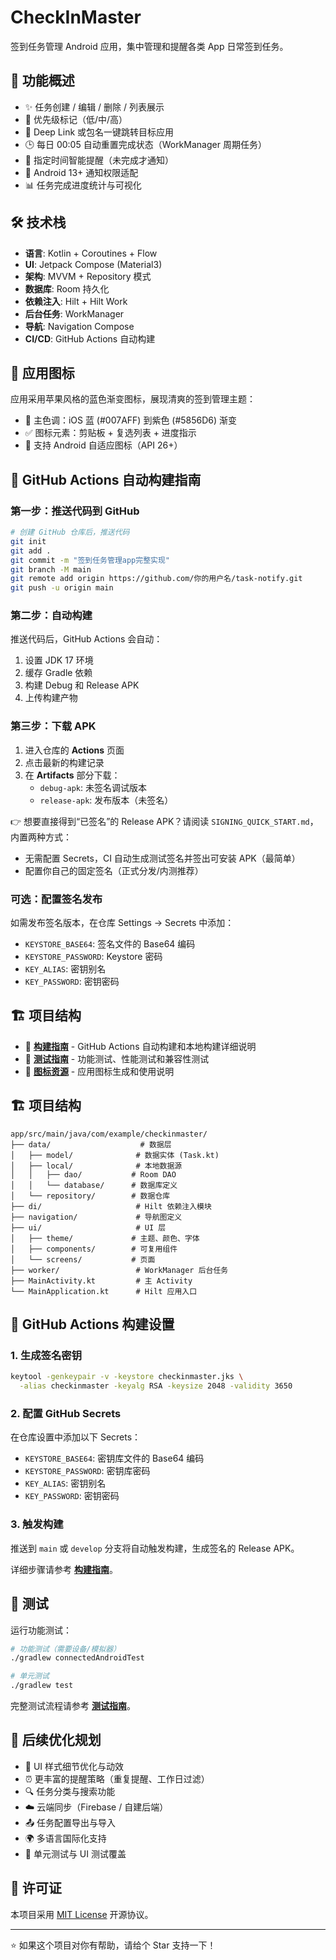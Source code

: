 # CheckInMaster

签到任务管理 Android 应用，集中管理和提醒各类 App 日常签到任务。

## 🎯 功能概述
- ✨ 任务创建 / 编辑 / 删除 / 列表展示
- 🎨 优先级标记（低/中/高）
- 🔗 Deep Link 或包名一键跳转目标应用
- 🕒 每日 00:05 自动重置完成状态（WorkManager 周期任务）
- 🔔 指定时间智能提醒（未完成才通知）
- 📱 Android 13+ 通知权限适配
- 📊 任务完成进度统计与可视化

## 🛠️ 技术栈
- **语言**: Kotlin + Coroutines + Flow
- **UI**: Jetpack Compose (Material3)
- **架构**: MVVM + Repository 模式
- **数据库**: Room 持久化
- **依赖注入**: Hilt + Hilt Work
- **后台任务**: WorkManager
- **导航**: Navigation Compose
- **CI/CD**: GitHub Actions 自动构建

## 📱 应用图标
应用采用苹果风格的蓝色渐变图标，展现清爽的签到管理主题：
- 🎨 主色调：iOS 蓝 (#007AFF) 到紫色 (#5856D6) 渐变
- ✅ 图标元素：剪贴板 + 复选列表 + 进度指示
- 🔄 支持 Android 自适应图标（API 26+）

## 🚀 GitHub Actions 自动构建指南

### 第一步：推送代码到 GitHub
```bash
# 创建 GitHub 仓库后，推送代码
git init
git add .
git commit -m "签到任务管理app完整实现"
git branch -M main
git remote add origin https://github.com/你的用户名/task-notify.git
git push -u origin main
```

### 第二步：自动构建
推送代码后，GitHub Actions 会自动：
1. 设置 JDK 17 环境
2. 缓存 Gradle 依赖
3. 构建 Debug 和 Release APK
4. 上传构建产物

### 第三步：下载 APK
1. 进入仓库的 **Actions** 页面
2. 点击最新的构建记录
3. 在 **Artifacts** 部分下载：
   - `debug-apk`: 未签名调试版本
   - `release-apk`: 发布版本（未签名）

👉 想要直接得到“已签名”的 Release APK？请阅读 `SIGNING_QUICK_START.md`，内置两种方式：
- 无需配置 Secrets，CI 自动生成测试签名并签出可安装 APK（最简单）
- 配置你自己的固定签名（正式分发/内测推荐）

### 可选：配置签名发布
如需发布签名版本，在仓库 Settings → Secrets 中添加：
- `KEYSTORE_BASE64`: 签名文件的 Base64 编码
- `KEYSTORE_PASSWORD`: Keystore 密码  
- `KEY_ALIAS`: 密钥别名
- `KEY_PASSWORD`: 密钥密码

## 🏗️ 项目结构
- 📘 **[构建指南](BUILD_GUIDE.md)** - GitHub Actions 自动构建和本地构建详细说明
- 📗 **[测试指南](TEST_GUIDE.md)** - 功能测试、性能测试和兼容性测试
- 📙 **[图标资源](app/src/main/res/ICON_README.md)** - 应用图标生成和使用说明

## 🏗️ 项目结构
```
app/src/main/java/com/example/checkinmaster/
├── data/                    # 数据层
│   ├── model/              # 数据实体 (Task.kt)
│   ├── local/              # 本地数据源
│   │   ├── dao/           # Room DAO
│   │   └── database/      # 数据库定义
│   └── repository/        # 数据仓库
├── di/                     # Hilt 依赖注入模块
├── navigation/             # 导航图定义
├── ui/                     # UI 层
│   ├── theme/             # 主题、颜色、字体
│   ├── components/        # 可复用组件
│   └── screens/           # 页面
├── worker/                 # WorkManager 后台任务
├── MainActivity.kt         # 主 Activity
└── MainApplication.kt      # Hilt 应用入口
```

## 🔐 GitHub Actions 构建设置

### 1. 生成签名密钥
```bash
keytool -genkeypair -v -keystore checkinmaster.jks \
  -alias checkinmaster -keyalg RSA -keysize 2048 -validity 3650
```

### 2. 配置 GitHub Secrets
在仓库设置中添加以下 Secrets：
- `KEYSTORE_BASE64`: 密钥库文件的 Base64 编码
- `KEYSTORE_PASSWORD`: 密钥库密码  
- `KEY_ALIAS`: 密钥别名
- `KEY_PASSWORD`: 密钥密码

### 3. 触发构建
推送到 `main` 或 `develop` 分支将自动触发构建，生成签名的 Release APK。

详细步骤请参考 **[构建指南](BUILD_GUIDE.md)**。

## 🧪 测试
运行功能测试：
```bash
# 功能测试（需要设备/模拟器）
./gradlew connectedAndroidTest

# 单元测试
./gradlew test
```

完整测试流程请参考 **[测试指南](TEST_GUIDE.md)**。

## 🔮 后续优化规划
- 🎨 UI 样式细节优化与动效
- ⏰ 更丰富的提醒策略（重复提醒、工作日过滤）
- 🔍 任务分类与搜索功能
- ☁️ 云端同步（Firebase / 自建后端）
- 📤 任务配置导出与导入
- 🌍 多语言国际化支持
- 🧪 单元测试与 UI 测试覆盖

## 📄 许可证
本项目采用 [MIT License](LICENSE) 开源协议。

---

⭐ 如果这个项目对你有帮助，请给个 Star 支持一下！
